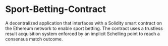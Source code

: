 # Sport-Betting-Contract
A decentralized application that interfaces with a Solidity smart contract on the Ethereum network to enable sport betting. The contract uses a trustless result acquisition system enforced by an implicit Schelling point to reach a consensus match outcome.
